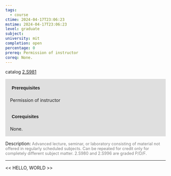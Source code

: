 ```yaml
---
tags:
  - course
ctime: 2024-04-17T23:06:23
mstime: 2024-04-17T23:06:23
level: graduate
subject: 
university: mit
completion: open
percentage: 0
prereq: Permission of instructor
coreq: None.
---
```


catalog [2.S981](http://student.mit.edu/catalog/m2c.html#2.S981)

<span style="display: block; padding: 15px; background-color: rgb(100, 100, 100, 0.2);"><font id="m_prereq1992_0" style="display: block; font-family: Arial, sans-serif; font-weight: bold; padding: 5px">Prerequisites</font><br><span id="prereq1992_0">Permission of instructor</span></span>
<span style="display: block; padding: 15px; background-color: rgb(100, 100, 100, 0.2);"><font id="m_coreq1992_0" style="display: block; font-family: Arial, sans-serif; font-weight: bold; padding: 5px">Corequisites</font><br><span id="coreq1992_0">None.</span></span>

<font style="">Description:</font>
<font style="color: grey; font-size: 0.8rem;">Advanced lecture, seminar, or laboratory consisting of material not offered in regularly scheduled subjects. Can be repeated for credit only for completely different subject matter.  2.S980 and 2.S996 are graded P/D/F.</font>



---

<< HELLO, WORLD >>
